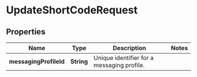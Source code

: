 

# UpdateShortCodeRequest


## Properties

Name | Type | Description | Notes
------------ | ------------- | ------------- | -------------
**messagingProfileId** | **String** | Unique identifier for a messaging profile. | 



